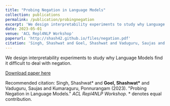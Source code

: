 ```yaml
---
title: "Probing Negation in Language Models"
collection: publications
permalink: /publication/probingnegation
excerpt: 'We design interpretability experiments to study why Language Models find it difficult to deal with negation'
date: 2023-05-01
venue: 'ACL Repl4NLP Workshop'
paperurl: 'http://shash42.github.io/files/negation.pdf'
citation: 'Singh, Shashwat and Goel, Shashwat and Vaduguru, Saujas and Kumaraguru, Ponnurangam (2023). &quot;Probing Negation in Language Models.&quot; <i>ACL Repl4NLP Workshop</i>.'
---
```

We design interpretability experiments to study why Language Models find it difficult to deal with negation.

[Download paper here](http://shash42.github.io/files/negation.pdf)

Recommended citation: Singh, Shashwat* and <b>Goel, Shashwat*</b> and Vaduguru, Saujas and Kumaraguru, Ponnurangam (2023). &quot;Probing Negation in Language Models.&quot; <i>ACL Repl4NLP Workshop</i>. * denotes equal contribution.